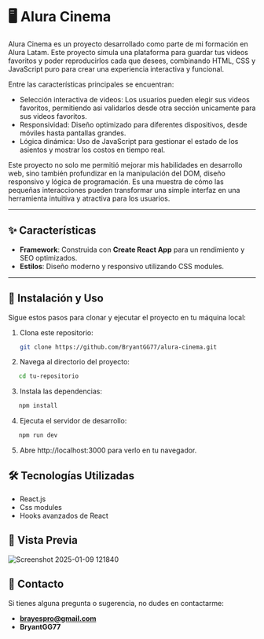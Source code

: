 # 🖥️ Alura Cinema

Alura Cinema es un proyecto desarrollado como parte de mi formación en Alura Latam. Este proyecto simula una plataforma para guardar tus videos favoritos y poder reproducirlos cada que desees, combinando HTML, CSS y JavaScript puro para crear una experiencia interactiva y funcional.

Entre las características principales se encuentran:

- Selección interactiva de videos: Los usuarios pueden elegir sus videos favoritos, permitiendo asi validarlos desde otra sección unicamente para sus videos favoritos.
- Responsividad: Diseño optimizado para diferentes dispositivos, desde móviles hasta pantallas grandes.
- Lógica dinámica: Uso de JavaScript para gestionar el estado de los asientos y mostrar los costos en tiempo real.

Este proyecto no solo me permitió mejorar mis habilidades en desarrollo web, sino también profundizar en la manipulación del DOM, diseño responsivo y lógica de programación. Es una muestra de cómo las pequeñas interacciones pueden transformar una simple interfaz en una herramienta intuitiva y atractiva para los usuarios.

---

## ✨ Características

- **Framework**: Construida con **Create React App** para un rendimiento y SEO optimizados.
- **Estilos**: Diseño moderno y responsivo utilizando CSS modules.


---

## 🚀 Instalación y Uso

Sigue estos pasos para clonar y ejecutar el proyecto en tu máquina local:

1. Clona este repositorio:
   ```bash
   git clone https://github.com/BryantGG77/alura-cinema.git
   ```
2. Navega al directorio del proyecto:
```bash
   cd tu-repositorio
```
3. Instala las dependencias:
```bash
   npm install
```
4. Ejecuta el servidor de desarrollo:

```bash
   npm run dev
```
5. Abre http://localhost:3000 para verlo en tu navegador.

## 🛠️ Tecnologías Utilizadas

- React.js
- Css modules
- Hooks avanzados de React

## 🎨 Vista Previa
![Screenshot 2025-01-09 121840](https://github.com/user-attachments/assets/1bcc2a51-10ff-4377-ad0c-4efa9ee31556)


## 📩 Contacto

Si tienes alguna pregunta o sugerencia, no dudes en contactarme:

- **brayespro@gmail.com**
- **BryantGG77**
